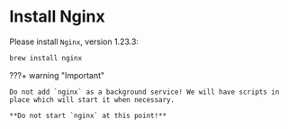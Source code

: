 # Install Nginx

Please install `Nginx`, version 1.23.3:

```sh
brew install nginx
```

???+ warning "Important"
    
    Do not add `nginx` as a background service! We will have scripts in place which will start it when necessary.

    **Do not start `nginx` at this point!**


